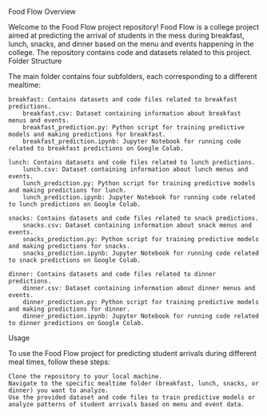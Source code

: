 Food Flow
Overview

Welcome to the Food Flow project repository! Food Flow is a college project aimed at predicting the arrival of students in the mess during breakfast, lunch, snacks, and dinner based on the menu and events happening in the college. The repository contains code and datasets related to this project.
Folder Structure

The main folder contains four subfolders, each corresponding to a different mealtime:

    breakfast: Contains datasets and code files related to breakfast predictions.
        breakfast.csv: Dataset containing information about breakfast menus and events.
        breakfast_prediction.py: Python script for training predictive models and making predictions for breakfast.
        breakfast_prediction.ipynb: Jupyter Notebook for running code related to breakfast predictions on Google Colab.

    lunch: Contains datasets and code files related to lunch predictions.
        lunch.csv: Dataset containing information about lunch menus and events.
        lunch_prediction.py: Python script for training predictive models and making predictions for lunch.
        lunch_prediction.ipynb: Jupyter Notebook for running code related to lunch predictions on Google Colab.

    snacks: Contains datasets and code files related to snack predictions.
        snacks.csv: Dataset containing information about snack menus and events.
        snacks_prediction.py: Python script for training predictive models and making predictions for snacks.
        snacks_prediction.ipynb: Jupyter Notebook for running code related to snack predictions on Google Colab.

    dinner: Contains datasets and code files related to dinner predictions.
        dinner.csv: Dataset containing information about dinner menus and events.
        dinner_prediction.py: Python script for training predictive models and making predictions for dinner.
        dinner_prediction.ipynb: Jupyter Notebook for running code related to dinner predictions on Google Colab.

Usage

To use the Food Flow project for predicting student arrivals during different meal times, follow these steps:

    Clone the repository to your local machine.
    Navigate to the specific mealtime folder (breakfast, lunch, snacks, or dinner) you want to analyze.
    Use the provided dataset and code files to train predictive models or analyze patterns of student arrivals based on menu and event data.



